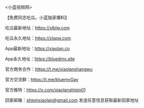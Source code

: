 <小蓝视频网>

【免费同志吃瓜，小蓝独家爆料】

吃瓜最新地址：https://xlblw.com

吃瓜永久地址：https://xlspw.com

App最新地址：https://xiaolan.co

App永久地址：https://bluedmv.site

官方商务合作：https://t.me/xiaolanshangwu

官方交流群：https://t.me/bluemvGay

官方推特：https://x.com/xiaolanshipin01

回家邮箱：shipinxiaolan@gmail.com 发送任意信息获取最新回家地址
